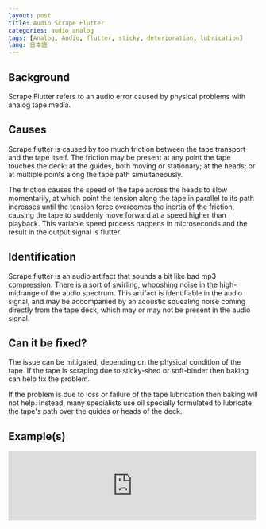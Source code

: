 ```yaml
---
layout: post
title: Audio Scrape Flutter
categories: audio analog
tags: [Analog, Audio, flutter, sticky, deterioration, lubrication]
lang: 日本語
---
```


## Background

Scrape Flutter refers to an audio error caused by physical problems with analog tape media. 

## Causes

Scrape flutter is caused by too much friction between the tape transport and the tape itself. The friction may be present at any point the tape touches the deck: at the guides, both moving or stationary; at the heads; or at multiple points along the tape path simultaneously.

The friction causes the speed of the tape across the heads to slow momentarily, at which point the tension along the tape in parallel to its path increases until the tension force overcomes the inertia of the friction, causing the tape to suddenly move forward at a speed higher than playback. This variable speed process happens in microseconds and the result in the output signal is flutter.

## Identification

Scrape flutter is an audio artifact that sounds a bit like bad mp3 compression. There is a sort of swirling, whooshing noise in the high-midrange of the audio spectrum. This artifact is identifiable in the audio signal, and may be accompanied by an acoustic squealing noise coming directly from the tape deck, which may or may not be present in the audio signal. 

## Can it be fixed?

The issue can be mitigated, depending on the physical condition of the tape. If the tape is scraping due to sticky-shed or soft-binder then baking can help fix the problem. 

If the problem is due to loss or failure of the tape lubrication then baking will not help. Instead, many specialists use oil specially formulated to lubricate the tape's path over the guides or heads of the deck. 

##  Example(s)

<iframe src="https://archive.org/embed/avaascrapeflutter" width="500" height="140" frameborder="0" webkitallowfullscreen="true" mozallowfullscreen="true" allowfullscreen></iframe>



